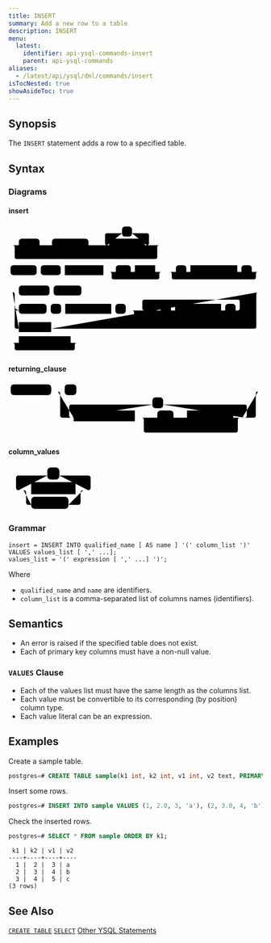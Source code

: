 ```yaml
---
title: INSERT
summary: Add a new row to a table
description: INSERT
menu:
  latest:
    identifier: api-ysql-commands-insert
    parent: api-ysql-commands
aliases:
  - /latest/api/ysql/dml/commands/insert
isTocNested: true
showAsideToc: true
---
```


## Synopsis

The `INSERT` statement adds a row to a specified table.

## Syntax

### Diagrams

#### insert

<svg class="rrdiagram" version="1.1" xmlns:xlink="http://www.w3.org/1999/xlink" xmlns="http://www.w3.org/2000/svg" width="613" height="313" viewbox="0 0 613 313"><path class="connector" d="M0 50h25m50 0h30m88 0h20m-123 0q5 0 5 5v8q0 5 5 5h98q5 0 5-5v-8q0-5 5-5m5 0h30m-5 0q-5 0-5-5v-19q0-5 5-5h36m24 0h36q5 0 5 5v19q0 5-5 5m-5 0h40m-359 0q5 0 5 5v23q0 5 5 5h334q5 0 5-5v-23q0-5 5-5m5 0h5m-374 64h5m63 0h10m48 0h10m93 0h30m36 0h10m49 0h20m-130 0q5 0 5 5v8q0 5 5 5h105q5 0 5-5v-8q0-5 5-5m5 0h30m25 0h10m113 0h10m25 0h20m-218 0q5 0 5 5v8q0 5 5 5h193q5 0 5-5v-8q0-5 5-5m5 0h5m-612 49h25m74 0h10m67 0h432m-593 39q0 5 5 5h5m67 0h10m25 0h10m111 0h10m25 0h50m-5 0q-5 0-5-5v-16q0-5 5-5h225q5 0 5 5v16q0 5-5 5m-196 0h10m25 0h10m111 0h10m25 0h40m-290 0q5 0 5 5v8q0 5 5 5h265q5 0 5-5v-8q0-5 5-5m5 0h5q5 0 5-5m-588-39q5 0 5 5v78q0 5 5 5h5m78 0h490q5 0 5-5v-78q0-5 5-5m5 0h5m-613 122h25m125 0h20m-160 0q5 0 5 5v8q0 5 5 5h135q5 0 5-5v-8q0-5 5-5m5 0h5"/><rect class="literal" x="25" y="34" width="50" height="24" rx="7"/><text class="text" x="35" y="50">WITH</text><rect class="literal" x="105" y="34" width="88" height="24" rx="7"/><text class="text" x="115" y="50">RECURSIVE</text><rect class="literal" x="274" y="5" width="24" height="24" rx="7"/><text class="text" x="284" y="21">,</text><a xlink:href="../grammar_diagrams#with-query"><rect class="rule" x="243" y="34" width="86" height="24"/><text class="text" x="253" y="50">with_query</text></a><rect class="literal" x="5" y="98" width="63" height="24" rx="7"/><text class="text" x="15" y="114">INSERT</text><rect class="literal" x="78" y="98" width="48" height="24" rx="7"/><text class="text" x="88" y="114">INTO</text><a xlink:href="../grammar_diagrams#table-name"><rect class="rule" x="136" y="98" width="93" height="24"/><text class="text" x="146" y="114">table_name</text></a><rect class="literal" x="259" y="98" width="36" height="24" rx="7"/><text class="text" x="269" y="114">AS</text><a xlink:href="../grammar_diagrams#alias"><rect class="rule" x="305" y="98" width="49" height="24"/><text class="text" x="315" y="114">alias</text></a><rect class="literal" x="404" y="98" width="25" height="24" rx="7"/><text class="text" x="414" y="114">(</text><a xlink:href="../grammar_diagrams#column-names"><rect class="rule" x="439" y="98" width="113" height="24"/><text class="text" x="449" y="114">column_names</text></a><rect class="literal" x="562" y="98" width="25" height="24" rx="7"/><text class="text" x="572" y="114">)</text><rect class="literal" x="25" y="147" width="74" height="24" rx="7"/><text class="text" x="35" y="163">DEFAULT</text><rect class="literal" x="109" y="147" width="67" height="24" rx="7"/><text class="text" x="119" y="163">VALUES</text><rect class="literal" x="25" y="191" width="67" height="24" rx="7"/><text class="text" x="35" y="207">VALUES</text><rect class="literal" x="102" y="191" width="25" height="24" rx="7"/><text class="text" x="112" y="207">(</text><a xlink:href="../grammar_diagrams#column-values"><rect class="rule" x="137" y="191" width="111" height="24"/><text class="text" x="147" y="207">column_values</text></a><rect class="literal" x="258" y="191" width="25" height="24" rx="7"/><text class="text" x="268" y="207">)</text><rect class="literal" x="333" y="191" width="24" height="24" rx="7"/><text class="text" x="343" y="207">,</text><rect class="literal" x="367" y="191" width="25" height="24" rx="7"/><text class="text" x="377" y="207">(</text><a xlink:href="../grammar_diagrams#column-values"><rect class="rule" x="402" y="191" width="111" height="24"/><text class="text" x="412" y="207">column_values</text></a><rect class="literal" x="523" y="191" width="25" height="24" rx="7"/><text class="text" x="533" y="207">)</text><a xlink:href="../grammar_diagrams#subquery"><rect class="rule" x="25" y="235" width="78" height="24"/><text class="text" x="35" y="251">subquery</text></a><a xlink:href="../grammar_diagrams#returning-clause"><rect class="rule" x="25" y="269" width="125" height="24"/><text class="text" x="35" y="285">returning_clause</text></a></svg>

#### returning_clause
<svg class="rrdiagram" version="1.1" xmlns:xlink="http://www.w3.org/1999/xlink" xmlns="http://www.w3.org/2000/svg" width="565" height="122" viewbox="0 0 565 122"><path class="connector" d="M0 21h5m90 0h30m26 0h409m-450 0q5 0 5 5v48q0 5 5 5h25m-5 0q-5 0-5-5v-19q0-5 5-5h180m24 0h181q5 0 5 5v19q0 5-5 5m-244 0h50m36 0h20m-71 0q5 0 5 5v8q0 5 5 5h46q5 0 5-5v-8q0-5 5-5m5 0h10m103 0h20m-224 0q5 0 5 5v23q0 5 5 5h199q5 0 5-5v-23q0-5 5-5m5 0h25q5 0 5-5v-48q0-5 5-5m5 0h5"/><rect class="literal" x="5" y="5" width="90" height="24" rx="7"/><text class="text" x="15" y="21">RETURNING</text><rect class="literal" x="125" y="5" width="26" height="24" rx="7"/><text class="text" x="135" y="21">*</text><rect class="literal" x="320" y="34" width="24" height="24" rx="7"/><text class="text" x="330" y="50">,</text><a xlink:href="../grammar_diagrams#output-expression"><rect class="rule" x="145" y="63" width="136" height="24"/><text class="text" x="155" y="79">output_expression</text></a><rect class="literal" x="331" y="63" width="36" height="24" rx="7"/><text class="text" x="341" y="79">AS</text><a xlink:href="../grammar_diagrams#output-name"><rect class="rule" x="397" y="63" width="103" height="24"/><text class="text" x="407" y="79">output_name</text></a></svg>

#### column_values

<svg class="rrdiagram" version="1.1" xmlns:xlink="http://www.w3.org/1999/xlink" xmlns="http://www.w3.org/2000/svg" width="178" height="92" viewbox="0 0 178 92"><path class="connector" d="M0 50h25m-5 0q-5 0-5-5v-19q0-5 5-5h57m24 0h57q5 0 5 5v19q0 5-5 5m-133 0h20m88 0h20m-123 0q5 0 5 5v19q0 5 5 5h5m74 0h19q5 0 5-5v-19q0-5 5-5m5 0h25"/><rect class="literal" x="77" y="5" width="24" height="24" rx="7"/><text class="text" x="87" y="21">,</text><a xlink:href="../grammar_diagrams#expression"><rect class="rule" x="45" y="34" width="88" height="24"/><text class="text" x="55" y="50">expression</text></a><rect class="literal" x="45" y="63" width="74" height="24" rx="7"/><text class="text" x="55" y="79">DEFAULT</text></svg>

### Grammar

```
insert = INSERT INTO qualified_name [ AS name ] '(' column_list ')' VALUES values_list [ ',' ...];
values_list = '(' expression [ ',' ...] ')';
```

Where

- `qualified_name` and `name` are identifiers.
- `column_list` is a comma-separated list of columns names (identifiers).

## Semantics
 - An error is raised if the specified table does not exist. 
 - Each of primary key columns must have a non-null value.

### `VALUES` Clause
 - Each of the values list must have the same length as the columns list.
 - Each value must be convertible to its corresponding (by position) column type.
 - Each value literal can be an expression.

## Examples

Create a sample table.

```sql
postgres=# CREATE TABLE sample(k1 int, k2 int, v1 int, v2 text, PRIMARY KEY (k1, k2));
```


Insert some rows.

```sql
postgres=# INSERT INTO sample VALUES (1, 2.0, 3, 'a'), (2, 3.0, 4, 'b'), (3, 4.0, 5, 'c');
```


Check the inserted rows.


```sql
postgres=# SELECT * FROM sample ORDER BY k1;
```

```
 k1 | k2 | v1 | v2
----+----+----+----
  1 |  2 |  3 | a
  2 |  3 |  4 | b
  3 |  4 |  5 | c
(3 rows)
```

## See Also

[`CREATE TABLE`](../ddl_create_table)
[`SELECT`](../dml_select)
[Other YSQL Statements](..)
